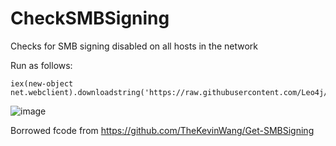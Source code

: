 # CheckSMBSigning
Checks for SMB signing disabled on all hosts in the network

Run as follows:

```
iex(new-object net.webclient).downloadstring('https://raw.githubusercontent.com/Leo4j/CheckSMBSigning/main/CheckSMBSigning.ps1')
```

![image](https://github.com/Leo4j/CheckSMBSigning/assets/61951374/a0dadfc5-a280-4606-a2f4-ba0b3c9cde6e)


Borrowed fcode from https://github.com/TheKevinWang/Get-SMBSigning
